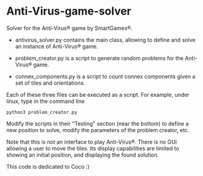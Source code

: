 # Anti-Virus-game-solver
Solver for the Anti-Virus® game by SmartGames®.

* antivirus_solver.py contains the main class, allowing to define and solve an instance of Anti-Virus® game.

* problem_creator.py is a script to generate random problems for the Anti-Virus® game.

* connex_components.py is a script to count connex components given a set of tiles and orientations.

Each of these three files can be executed as a script. For example, under linux, type in the command line

    python3 problem_creator.py

Modify the scripts in their "Testing" section (near the bottom) to define a new position to solve, modify the parameters of the problem creator, etc.

Note that this is *not* an interface to play Anti-Virus®. There is no GUI allowing a user to move the tiles. Its display capabilities are limited to showing an initial position, and displaying the found solution.

This code is dedicated to Coco :)
